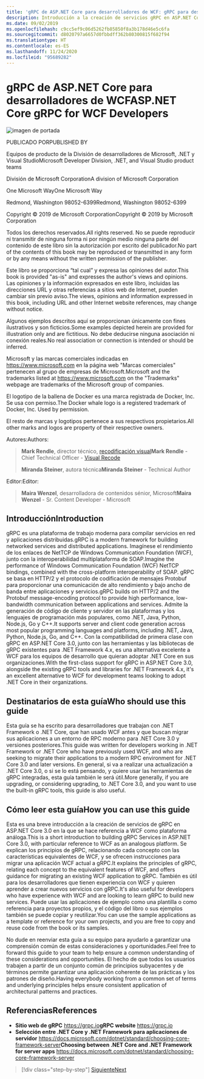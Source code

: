 ```yaml
---
title: 'gRPC de ASP.NET Core para desarrolladores de WCF: gRPC para desarrolladores de WCF'
description: Introducción a la creación de servicios gRPC en ASP.NET Core 3.0 para desarrolladores de WCF
ms.date: 09/02/2019
ms.openlocfilehash: c9cc5ef9c06d5262fb85850f8a3b178d46e5c6fa
ms.sourcegitcommit: d8020797a6657d0fbbdff362b80300815f682f94
ms.translationtype: HT
ms.contentlocale: es-ES
ms.lasthandoff: 11/24/2020
ms.locfileid: "95689282"
---
```

# <a name="aspnet-core-grpc-for-wcf-developers"></a><span data-ttu-id="d0a75-103">gRPC de ASP.NET Core para desarrolladores de WCF</span><span class="sxs-lookup"><span data-stu-id="d0a75-103">ASP.NET Core gRPC for WCF Developers</span></span>

![imagen de portada](./media/cover.png)

<span data-ttu-id="d0a75-105">PUBLICADO POR</span><span class="sxs-lookup"><span data-stu-id="d0a75-105">PUBLISHED BY</span></span>

<span data-ttu-id="d0a75-106">Equipos de producto de la División de desarrolladores de Microsoft, .NET y Visual Studio</span><span class="sxs-lookup"><span data-stu-id="d0a75-106">Microsoft Developer Division, .NET, and Visual Studio product teams</span></span>

<span data-ttu-id="d0a75-107">División de Microsoft Corporation</span><span class="sxs-lookup"><span data-stu-id="d0a75-107">A division of Microsoft Corporation</span></span>

<span data-ttu-id="d0a75-108">One Microsoft Way</span><span class="sxs-lookup"><span data-stu-id="d0a75-108">One Microsoft Way</span></span>

<span data-ttu-id="d0a75-109">Redmond, Washington 98052-6399</span><span class="sxs-lookup"><span data-stu-id="d0a75-109">Redmond, Washington 98052-6399</span></span>

<span data-ttu-id="d0a75-110">Copyright © 2019 de Microsoft Corporation</span><span class="sxs-lookup"><span data-stu-id="d0a75-110">Copyright © 2019 by Microsoft Corporation</span></span>

<span data-ttu-id="d0a75-111">Todos los derechos reservados.</span><span class="sxs-lookup"><span data-stu-id="d0a75-111">All rights reserved.</span></span> <span data-ttu-id="d0a75-112">No se puede reproducir ni transmitir de ninguna forma ni por ningún medio ninguna parte del contenido de este libro sin la autorización por escrito del publicador.</span><span class="sxs-lookup"><span data-stu-id="d0a75-112">No part of the contents of this book may be reproduced or transmitted in any form or by any means without the written permission of the publisher.</span></span>

<span data-ttu-id="d0a75-113">Este libro se proporciona “tal cual” y expresa las opiniones del autor.</span><span class="sxs-lookup"><span data-stu-id="d0a75-113">This book is provided "as-is" and expresses the author's views and opinions.</span></span> <span data-ttu-id="d0a75-114">Las opiniones y la información expresados en este libro, incluidas las direcciones URL y otras referencias a sitios web de Internet, pueden cambiar sin previo aviso.</span><span class="sxs-lookup"><span data-stu-id="d0a75-114">The views, opinions and information expressed in this book, including URL and other Internet website references, may change without notice.</span></span>

<span data-ttu-id="d0a75-115">Algunos ejemplos descritos aquí se proporcionan únicamente con fines ilustrativos y son ficticios.</span><span class="sxs-lookup"><span data-stu-id="d0a75-115">Some examples depicted herein are provided for illustration only and are fictitious.</span></span> <span data-ttu-id="d0a75-116">No debe deducirse ninguna asociación ni conexión reales.</span><span class="sxs-lookup"><span data-stu-id="d0a75-116">No real association or connection is intended or should be inferred.</span></span>

<span data-ttu-id="d0a75-117">Microsoft y las marcas comerciales indicadas en <https://www.microsoft.com> en la página web "Marcas comerciales" pertenecen al grupo de empresas de Microsoft.</span><span class="sxs-lookup"><span data-stu-id="d0a75-117">Microsoft and the trademarks listed at <https://www.microsoft.com> on the "Trademarks" webpage are trademarks of the Microsoft group of companies.</span></span>

<span data-ttu-id="d0a75-118">El logotipo de la ballena de Docker es una marca registrada de Docker, Inc. Se usa con permiso.</span><span class="sxs-lookup"><span data-stu-id="d0a75-118">The Docker whale logo is a registered trademark of Docker, Inc. Used by permission.</span></span>

<span data-ttu-id="d0a75-119">El resto de marcas y logotipos pertenece a sus respectivos propietarios.</span><span class="sxs-lookup"><span data-stu-id="d0a75-119">All other marks and logos are property of their respective owners.</span></span>

<span data-ttu-id="d0a75-120">Autores:</span><span class="sxs-lookup"><span data-stu-id="d0a75-120">Authors:</span></span>

> <span data-ttu-id="d0a75-121">**Mark Rendle**, director técnico, [recodificación visual](https://visualrecode.com)</span><span class="sxs-lookup"><span data-stu-id="d0a75-121">**Mark Rendle** - Chief Technical Officer - [Visual Recode](https://visualrecode.com)</span></span>
>
> <span data-ttu-id="d0a75-122">**Miranda Steiner**, autora técnica</span><span class="sxs-lookup"><span data-stu-id="d0a75-122">**Miranda Steiner** - Technical Author</span></span>

<span data-ttu-id="d0a75-123">Editor:</span><span class="sxs-lookup"><span data-stu-id="d0a75-123">Editor:</span></span>

> <span data-ttu-id="d0a75-124">**Maira Wenzel**, desarrolladora de contenidos sénior, Microsoft</span><span class="sxs-lookup"><span data-stu-id="d0a75-124">**Maira Wenzel** - Sr. Content Developer - Microsoft</span></span>

## <a name="introduction"></a><span data-ttu-id="d0a75-125">Introducción</span><span class="sxs-lookup"><span data-stu-id="d0a75-125">Introduction</span></span>

<span data-ttu-id="d0a75-126">gRPC es una plataforma de trabajo moderna para compilar servicios en red y aplicaciones distribuidas.</span><span class="sxs-lookup"><span data-stu-id="d0a75-126">gRPC is a modern framework for building networked services and distributed applications.</span></span> <span data-ttu-id="d0a75-127">Imagínese el rendimiento de los enlaces de NetTCP de Windows Communication Foundation (WCF), junto con la interoperabilidad multiplataforma de SOAP.</span><span class="sxs-lookup"><span data-stu-id="d0a75-127">Imagine the performance of Windows Communication Foundation (WCF) NetTCP bindings, combined with the cross-platform interoperability of SOAP.</span></span> <span data-ttu-id="d0a75-128">gRPC se basa en HTTP/2 y el protocolo de codificación de mensajes Protobuf para proporcionar una comunicación de alto rendimiento y bajo ancho de banda entre aplicaciones y servicios.</span><span class="sxs-lookup"><span data-stu-id="d0a75-128">gRPC builds on HTTP/2 and the Protobuf message-encoding protocol to provide high performance, low-bandwidth communication between applications and services.</span></span> <span data-ttu-id="d0a75-129">Admite la generación de código de cliente y servidor en las plataformas y los lenguajes de programación más populares, como .NET, Java, Python, Node.js, Go y C++.</span><span class="sxs-lookup"><span data-stu-id="d0a75-129">It supports server and client code generation across most popular programming languages and platforms, including .NET, Java, Python, Node.js, Go, and C++.</span></span> <span data-ttu-id="d0a75-130">Con la compatibilidad de primera clase con gRPC en ASP.NET Core 3.0, junto con las herramientas y las bibliotecas de gRPC existentes para .NET Framework 4.x, es una alternativa excelente a WCF para los equipos de desarrollo que quieran adoptar .NET Core en sus organizaciones.</span><span class="sxs-lookup"><span data-stu-id="d0a75-130">With the first-class support for gRPC in ASP.NET Core 3.0, alongside the existing gRPC tools and libraries for .NET Framework 4.x, it's an excellent alternative to WCF for development teams looking to adopt .NET Core in their organizations.</span></span>

## <a name="who-should-use-this-guide"></a><span data-ttu-id="d0a75-131">Destinatarios de esta guía</span><span class="sxs-lookup"><span data-stu-id="d0a75-131">Who should use this guide</span></span>

<span data-ttu-id="d0a75-132">Esta guía se ha escrito para desarrolladores que trabajan con .NET Framework o .NET Core, que han usado WCF antes y que buscan migrar sus aplicaciones a un entorno de RPC moderno para .NET Core 3.0 y versiones posteriores.</span><span class="sxs-lookup"><span data-stu-id="d0a75-132">This guide was written for developers working in .NET Framework or .NET Core who have previously used WCF, and who are seeking to migrate their applications to a modern RPC environment for .NET Core 3.0 and later versions.</span></span> <span data-ttu-id="d0a75-133">En general, si va a realizar una actualización a .NET Core 3.0, o si se lo está pensando, y quiere usar las herramientas de gRPC integradas, esta guía también le será útil.</span><span class="sxs-lookup"><span data-stu-id="d0a75-133">More generally, if you are upgrading, or considering upgrading, to .NET Core 3.0, and you want to use the built-in gRPC tools, this guide is also useful.</span></span>

## <a name="how-you-can-use-this-guide"></a><span data-ttu-id="d0a75-134">Cómo leer esta guía</span><span class="sxs-lookup"><span data-stu-id="d0a75-134">How you can use this guide</span></span>

<span data-ttu-id="d0a75-135">Esta es una breve introducción a la creación de servicios de gRPC en ASP.NET Core 3.0 en la que se hace referencia a WCF como plataforma análoga.</span><span class="sxs-lookup"><span data-stu-id="d0a75-135">This is a short introduction to building gRPC Services in ASP.NET Core 3.0, with particular reference to WCF as an analogous platform.</span></span> <span data-ttu-id="d0a75-136">Se explican los principios de gRPC, relacionando cada concepto con las características equivalentes de WCF, y se ofrecen instrucciones para migrar una aplicación WCF actual a gRPC.</span><span class="sxs-lookup"><span data-stu-id="d0a75-136">It explains the principles of gRPC, relating each concept to the equivalent features of WCF, and offers guidance for migrating an existing WCF application to gRPC.</span></span> <span data-ttu-id="d0a75-137">También es útil para los desarrolladores que tienen experiencia con WCF y quieren aprender a crear nuevos servicios con gRPC.</span><span class="sxs-lookup"><span data-stu-id="d0a75-137">It's also useful for developers who have experience with WCF and are looking to learn gRPC to build new services.</span></span> <span data-ttu-id="d0a75-138">Puede usar las aplicaciones de ejemplo como una plantilla o como referencia para proyectos propios, y el código del libro o sus ejemplos también se puede copiar y reutilizar.</span><span class="sxs-lookup"><span data-stu-id="d0a75-138">You can use the sample applications as a template or reference for your own projects, and you are free to copy and reuse code from the book or its samples.</span></span>

<span data-ttu-id="d0a75-139">No dude en reenviar esta guía a su equipo para ayudarlo a garantizar una comprensión común de estas consideraciones y oportunidades.</span><span class="sxs-lookup"><span data-stu-id="d0a75-139">Feel free to forward this guide to your team to help ensure a common understanding of these considerations and opportunities.</span></span> <span data-ttu-id="d0a75-140">El hecho de que todos los usuarios trabajen a partir de un conjunto común de principios subyacentes y de términos permite garantizar una aplicación coherente de las prácticas y los patrones de diseño.</span><span class="sxs-lookup"><span data-stu-id="d0a75-140">Having everybody working from a common set of terms and underlying principles helps ensure consistent application of architectural patterns and practices.</span></span>

## <a name="references"></a><span data-ttu-id="d0a75-141">Referencias</span><span class="sxs-lookup"><span data-stu-id="d0a75-141">References</span></span>

- <span data-ttu-id="d0a75-142">**Sitio web de gRPC**
  <https://grpc.io></span><span class="sxs-lookup"><span data-stu-id="d0a75-142">**gRPC website**
<https://grpc.io></span></span>
- <span data-ttu-id="d0a75-143">**Selección entre .NET Core y .NET Framework para aplicaciones de servidor**
  <https://docs.microsoft.com/dotnet/standard/choosing-core-framework-server></span><span class="sxs-lookup"><span data-stu-id="d0a75-143">**Choosing between .NET Core and .NET Framework for server apps**
<https://docs.microsoft.com/dotnet/standard/choosing-core-framework-server></span></span>

>[!div class="step-by-step"]
>[<span data-ttu-id="d0a75-144">Siguiente</span><span class="sxs-lookup"><span data-stu-id="d0a75-144">Next</span></span>](introduction.md)
